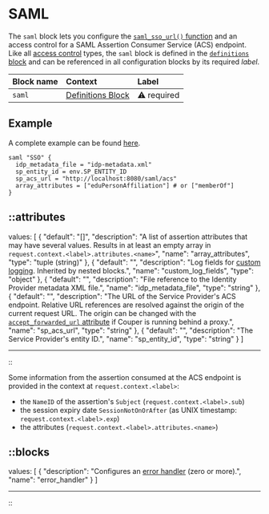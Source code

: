 # SAML

The `saml` block lets you configure the [`saml_sso_url()` function](/configuration/functions) and an access
control for a SAML Assertion Consumer Service (ACS) endpoint.
Like all [access control](/configuration/access-control) types, the `saml` block is defined in
the [`definitions` block](/configuration/block/definitions) and can be referenced in all configuration blocks by its
required _label_.

| Block name | Context                                               | Label            |
|:-----------|:------------------------------------------------------|:-----------------|
| `saml`     | [Definitions Block](/configuration/block/definitions) | &#9888; required |

## Example

A complete example can be found [here](https://github.com/avenga/couper-examples/tree/master/saml).

```hcl
saml "SSO" {
  idp_metadata_file = "idp-metadata.xml"
  sp_entity_id = env.SP_ENTITY_ID
  sp_acs_url = "http://localhost:8080/saml/acs"
  array_attributes = ["eduPersonAffiliation"] # or ["memberOf"]
}
```


::attributes
---
values: [
  {
    "default": "[]",
    "description": "A list of assertion attributes that may have several values. Results in at least an empty array in `request.context.<label>.attributes.<name>`",
    "name": "array_attributes",
    "type": "tuple (string)"
  },
  {
    "default": "",
    "description": "Log fields for [custom logging](/observation/logging#custom-logging). Inherited by nested blocks.",
    "name": "custom_log_fields",
    "type": "object"
  },
  {
    "default": "",
    "description": "File reference to the Identity Provider metadata XML file.",
    "name": "idp_metadata_file",
    "type": "string"
  },
  {
    "default": "",
    "description": "The URL of the Service Provider's ACS endpoint. Relative URL references are resolved against the origin of the current request URL. The origin can be changed with the [`accept_forwarded_url` attribute](settings) if Couper is running behind a proxy.",
    "name": "sp_acs_url",
    "type": "string"
  },
  {
    "default": "",
    "description": "The Service Provider's entity ID.",
    "name": "sp_entity_id",
    "type": "string"
  }
]

---
::

Some information from the assertion consumed at the ACS endpoint is provided in the context at `request.context.<label>`:

  - the `NameID` of the assertion's `Subject` (`request.context.<label>.sub`)
  - the session expiry date `SessionNotOnOrAfter` (as UNIX timestamp: `request.context.<label>.exp`)
  - the attributes (`request.context.<label>.attributes.<name>`)

::blocks
---
values: [
  {
    "description": "Configures an [error handler](/configuration/block/error_handler) (zero or more).",
    "name": "error_handler"
  }
]

---
::
